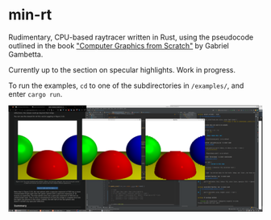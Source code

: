 min-rt
===

Rudimentary, CPU-based raytracer written in Rust, using the pseudocode outlined in the book ["Computer Graphics from Scratch"](https://gabrielgambetta.com/computer-graphics-from-scratch/) by Gabriel Gambetta. 

Currently up to the section on specular highlights. Work in progress.

To run the examples, `cd` to one of the subdirectories in `/examples/`, and enter `cargo run`.

![](supporting/screenshot1.png)
